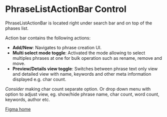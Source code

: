 # PhraseListActionBar Control

PhraseListActionBar is located right under search bar and on top of the phases list.

Action bar contains the following actions:

* **Add/New**: Navigates to phrase creation UI.
* **Multi select mode toggle**: Activated the mode allowing to select multiples phrases at one for bulk operation such as rename, remove and move.
* **Preview/Details view toggle**: Switches between phrase text only view and detailed view with name, keywords and other meta information displayed e.g. char count. 

*Consider* making char count separate option. Or drop down menu with option to adjust view, eg. show/hide phrase name, char count, word count, keywords, author etc.

[Figma home](https://www.figma.com/file/1Jja6ppJSwpkHGC79IvZGu/Content-Book?node-id=933%3A46)
